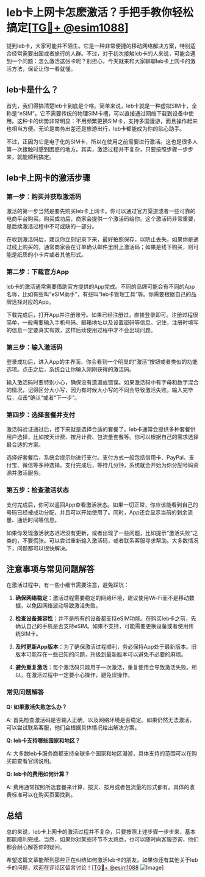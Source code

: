 # leb卡上网卡怎麽激活？手把手教你轻松搞定[[TG💪+ @esim1088](https://t.me/s/esim1088)]

提到leb卡，大家可能并不陌生。它是一种非常便捷的移动网络解决方案，特别适合经常需要出国或者旅行的人群。不过，对于初次接触leb卡的人来说，可能会遇到一个问题：怎么激活这张卡呢？别担心，今天就来和大家聊聊leb卡上网卡的激活方法，保证让你一看就懂。

## leb卡是什么？

首先，我们得搞清楚leb卡到底是个啥。简单来说，leb卡就是一种虚拟SIM卡，全称是“eSIM”。它不需要传统的物理SIM卡槽，可以直接通过网络下载到设备中使用。这种卡的优势非常明显：不用频繁更换SIM卡，支持多国漫游，而且操作起来也相当方便。无论是商务出差还是旅游出行，leb卡都能成为你的贴心助手。

不过，正因为它是电子化的SIM卡，所以在使用之前需要进行激活。这也是很多人第一次接触时感到困惑的地方。其实，激活过程并不复杂，只要按照步骤一步步来，就能顺利搞定。

## leb卡上网卡的激活步骤

### 第一步：购买并获取激活码

激活的第一步当然是要先购买leb卡上网卡。你可以通过官方渠道或者一些可靠的电商平台购买。购买成功后，商家会提供一个激活码给你。这个激活码非常重要，是后续激活过程中不可或缺的一部分。

在收到激活码后，建议你立刻记录下来，最好拍照保存，以防止丢失。如果你是通过线上购买的，通常商家会在订单确认邮件里附上激活码；如果是线下购买，则可能是纸质的小卡片或者其他形式。

### 第二步：下载官方App

leb卡的激活通常需要借助官方提供的App完成。不同的品牌可能会有不同的App名称，比如有些叫“eSIM助手”，有些叫“leb卡管理工具”等。你需要根据自己的品牌选择对应的App。

下载完成后，打开App并注册账号。如果已经注册过，直接登录即可。注册过程很简单，一般需要输入手机号码、邮箱地址以及设置密码等信息。记住，注册时填写的信息一定要真实有效，这样后续使用过程中才不会出现问题。

### 第三步：输入激活码

登录成功后，进入App的主界面，你会看到一个明显的“激活”按钮或者类似的功能选项。点击之后，系统会让你输入刚刚获得的激活码。

输入激活码时要特别小心，确保没有遗漏或错误。如果激活码中有字母和数字混合的情况，记得区分大小写，因为有时候大小写的不同会导致激活失败。输入完毕后，点击“确认”或者“下一步”。

### 第四步：选择套餐并支付

激活码验证通过后，接下来就是选择合适的套餐了。leb卡通常会提供多种套餐供用户选择，比如按天计费、按月计费、包流量套餐等。你可以根据自己的需求选择最合适的方案。

选择好套餐后，系统会提示你进行支付。支付方式一般包括信用卡、PayPal、支付宝、微信等多种选择。支付完成后，等待几分钟，系统就会开始为你分配号码资源并激活服务。

### 第五步：检查激活状态

支付完成后，你可以返回App查看激活状态。如果一切正常，你应该能看到自己的号码已经被成功分配，并且可以开始使用了。同时，App还会显示当前的剩余流量、通话时间等信息。

如果你发现激活状态迟迟没有更新，或者出现了一些问题，比如提示“激活失败”之类的，不要慌张。可以尝试重新输入激活码，或者联系客服寻求帮助。大多数情况下，问题都可以很快解决。

## 注意事项与常见问题解答

在激活过程中，有一些小细节需要注意，避免踩坑：

1. **确保网络稳定**：激活过程需要稳定的网络环境，建议使用Wi-Fi而不是移动数据，以免因网络波动导致激活失败。
   
2. **检查设备兼容性**：并不是所有的设备都支持eSIM功能。在购买leb卡之前，先确认自己的手机是否支持eSIM。如果不支持，可能需要更换设备或者使用传统SIM卡。

3. **及时更新App版本**：为了确保激活过程顺利，务必保持App处于最新版本。旧版本可能存在一些已知的问题，升级到最新版本可以避免不必要的麻烦。

4. **避免重复激活**：每个激活码只能用于一次激活，重复使用会导致激活失败。所以，在激活过程中一定要小心操作，避免误操作。

### 常见问题解答

**Q: 如果激活失败怎么办？**

A: 首先检查激活码是否输入正确，以及网络环境是否稳定。如果仍然无法激活，可以尝试联系客服，他们会根据具体情况给出解决方案。

**Q: leb卡支持哪些国家和地区？**

A: 大多数leb卡服务商都支持全球多个国家和地区漫游，具体支持的范围可以在购买前查看官网说明。

**Q: leb卡的费用如何计算？**

A: 费用通常按照所选套餐来计算，按天、按月或者包流量的形式都有。具体的收费标准可以在购买页面找到。

## 总结

总的来说，leb卡上网卡的激活过程并不复杂，只要按照上述步骤一步步来，基本都能顺利完成。当然，如果你对某些环节不太熟悉，也可以随时向客服咨询，他们都会耐心解答你的疑问。

希望这篇文章能帮到那些正在纠结如何激活leb卡的朋友。如果你还有其他关于leb卡的问题，欢迎在评论区留言讨论！[[TG💪+ @esim1088](https://t.me/s/esim1088) ![Image](https://i.postimg.cc/4NQfJmqS/Snipaste-2025-05-13-00-14-12.png)]